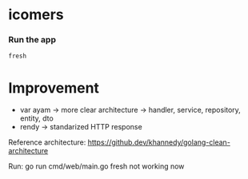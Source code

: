 # icomers

### Run the app
`fresh`

# Improvement
- var ayam -> more clear architecture -> handler, service, repository, entity, dto
- rendy -> standarized HTTP response


Reference architecture:
https://github.dev/khannedy/golang-clean-architecture

Run:
go run cmd/web/main.go
fresh not working now